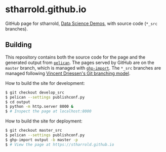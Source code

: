 # stharrold.github.io

GitHub page for stharrold, [Data Science Demos](https://stharrold.github.io), with source code (`*_src` branches).  

## Building

This repository contains both the source code for the page and the generated output from [`pelican`](http://blog.getpelican.com/). The pages served by GitHub are on the `master` branch, which is managed with [`ghp-import`](https://pypi.python.org/pypi/ghp-import). The `*_src` branches are managed following [Vincent Driessen's Git branching model](http://nvie.com/posts/a-successful-git-branching-model/).

How to build the site for development:
```bash
$ git checkout develop_src
$ pelican --settings publishconf.py
$ cd output
$ python -m http.server 8000 &
$ # Inspect the page at localhost:8000
```

How to build the site for deployment:
```bash
$ git checkout master_src
$ pelican --settings publishconf.py
$ ghp-import output -b master -p
$ # View the page at https://stharrold.github.io
```
